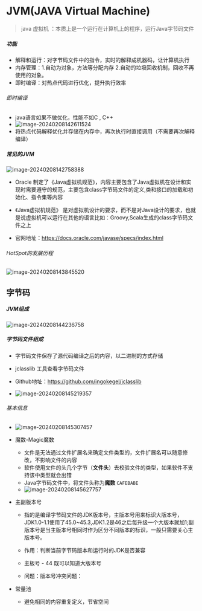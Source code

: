 # JVM(JAVA Virtual Machine)

> java 虚拟机 ：本质上是一个运行在计算机上的程序，运行Java字节码文件

##### 功能

- 解释和运行：对字节码文件中的指令，实时的解释成机器码，让计算机执行
- 内存管理：1.自动为对象，方法等分配内存 2.自动的垃圾回收机制，回收不再使用的对象。
- 即时编译：对热点代码进行优化，提升执行效率

###### 即时编译

- java语言如果不做优化，性能不如C , C++
- ![image-20240208142611524](E:\hxh\zangjingge\hxh_note\JVM.assets\image-20240208142611524.png)
- 将热点代码解释优化并存储在内存中，再次执行时直接调用（不需要再次解释编译）

##### 常见的JVM

![image-20240208142758388](E:\hxh\zangjingge\hxh_note\JVM.assets\image-20240208142758388.png)

- Oracle 制定了《Java虚拟机规范》，内容主要包含了Java虚拟机在设计和实现时需要遵守的规范，主要包含class字节码文件的定义,类和接口的加载和初始化、指令集等内容
- 《Java虚拟机规范》 是对虚拟机设计的要求，而不是对Java设计的要求，也就是说虚拟机可以运行在其他的语言比如：Groovy,Scala生成的class字节码文件之上

- 官网地址：https://docs.oracle.com/javase/specs/index.html

###### HotSpot的发展历程

![image-20240208143845520](E:\hxh\zangjingge\hxh_note\JVM.assets\image-20240208143845520.png)

## 字节码

##### JVM组成

![image-20240208144236758](E:\hxh\zangjingge\hxh_note\JVM.assets\image-20240208144236758.png)

##### 字节码文件组成

- 字节码文件保存了源代码编译之后的内容，以二进制的方式存储

- jclasslib 工具查看字节码文件
- Github地址：https://github.com/ingokegel/jclasslib

- ![image-20240208145219357](E:\hxh\zangjingge\hxh_note\JVM.assets\image-20240208145219357.png)

###### 基本信息

- ![image-20240208145307457](E:\hxh\zangjingge\hxh_note\JVM.assets\image-20240208145307457.png)

- 魔数-Magic魔数
  - 文件是无法通过文件扩展名来确定文件类型的，文件扩展名可以随意修改，不影响文件的内容
  - 软件使用文件的头几个字节（**文件头**）去校验文件的类型，如果软件不支持该中类型就会出错
  - Java字节码文件中，将文件头称为**魔数**  `CAFEBABE`
  - ![image-20240208145627757](E:\hxh\zangjingge\hxh_note\JVM.assets\image-20240208145627757.png)

- 主副版本号

  - 指的是编译字节码文件的JDK版本号，主版本号用来标识大版本号，JDK1.0-1.1使用了45.0~45.3,JDK1.2是46之后每升级一个大版本就加1;副版本号是当主版本号相同时作为区分不同版本的标识，一般只需要关心主版本号。
  - 作用：判断当前字节码版本和运行时的JDK是否兼容

  - 主板号 - 44 既可以知道大版本号

  - 问题：版本号冲突问题：

- 常量池
  - 避免相同的内容重复定义，节省空间